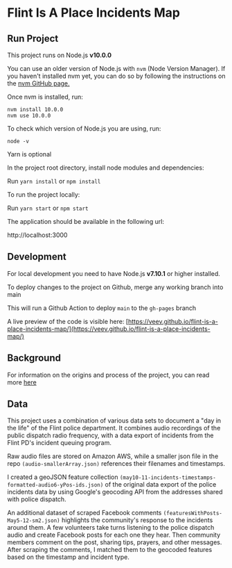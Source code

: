 # Flint Is A Place Incidents Map

## Run Project

This project runs on Node.js **v10.0.0**

You can use an older version of Node.js with `nvm` (Node Version Manager). If you haven't installed nvm yet, you can do so by following the instructions on the [nvm GitHub page.](https://github.com/nvm-sh/nvm)

Once nvm is installed, run:

```
nvm install 10.0.0
nvm use 10.0.0
```

To check which version of Node.js you are using, run:

```
node -v
```

Yarn is optional

In the project root directory, install node modules and dependencies:

Run `yarn install` or `npm install`

To run the project locally:

Run `yarn start` or `npm start`

The application should be available in the following url:

http://localhost:3000

## Development

For local development you need to have Node.js **v7.10.1** or higher installed.

To deploy changes to the project on Github, merge any working branch into main

This will run a Github Action to deploy `main` to the `gh-pages` branch

A live preview of the code is visible here: [https://veev.github.io/flint-is-a-place-incidents-map/](https://veev.github.io/flint-is-a-place-incidents-map/)

## Background

For information on the origins and process of the project, you can read more [here](https://genevievehoffman.com/Flint-is-a-place)

## Data

This project uses a combination of various data sets to document a "day in the life" of the Flint police department. It combines audio recordings of the public dispatch radio frequency, with a data export of incidents from the Flint PD's incident queuing program.

Raw audio files are stored on Amazon AWS, while a smaller json file in the repo `(audio-smallerArray.json)` references their filenames and timestamps.

I created a geoJSON feature collection `(may10-11-incidents-timestamps-formatted-audio6-yPos-ids.json)` of the original data export of the police incidents data by using Google's geocoding API from the addresses shared with police dispatch.

An additional dataset of scraped Facebook comments `(featuresWithPosts-May5-12-sm2.json)` highlights the community's response to the incidents around them. A few volunteers take turns listening to the police dispatch audio and create Facebook posts for each one they hear. Then community members comment on the post, sharing tips, prayers, and other messages. After scraping the comments, I matched them to the geocoded features based on the timestamp and incident type.
